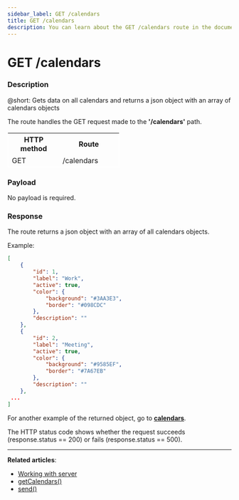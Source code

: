 ```yaml
---
sidebar_label: GET /calendars
title: GET /calendars
description: You can learn about the GET /calendars route in the documentation of the DHTMLX JavaScript Event Calendar library. Browse developer guides and API reference, try out code examples and live demos, and download a free 30-day evaluation version of DHTMLX Event Calendar.
---
```


# GET /calendars

### Description

@short: Gets data on all calendars and returns a json object with an array of calendars objects

The route handles the GET request made to the **'/calendars'** path.

<table style="border: 1px solid white; border-collapse: collapse; width:50%">
<thead style="border: 1px solid white; border-collapse: collapse;">
<th style="width:25%">HTTP method</th>
<th style="width:25%">Route</th>
</thead>
<tbody style="border: 1px solid white; border-collapse: collapse">
<tr>
<td>GET</td>
<td>/calendars</td>
</tr>
</tbody>
</table>

### Payload

No payload is required.

### Response

The route returns a json object with an array of all calendars objects. 

Example:

~~~json
[
    {
        "id": 1,
        "label": "Work",
        "active": true,
        "color": {
            "background": "#3AA3E3",
            "border": "#098CDC"
        },
        "description": ""
    },
    {
        "id": 2,
        "label": "Meeting",
        "active": true,
        "color": {
            "background": "#9585EF",
            "border": "#7A67EB"
        },
        "description": ""
    },
 ...
]
~~~

For another example of the returned object, go to [**calendars**](api/config/js_eventcalendar_calendars_config.md).

The HTTP status code shows whether the request succeeds (response.status == 200) or fails (response.status == 500).

---

**Related articles**:
- [Working with server](guides/working_with_server.md)
- [getCalendars()](api/provider/rest_methods/js_eventcalendar_getcalendars_method.md)
- [send()](api/provider/rest_methods/js_eventcalendar_send_method.md)